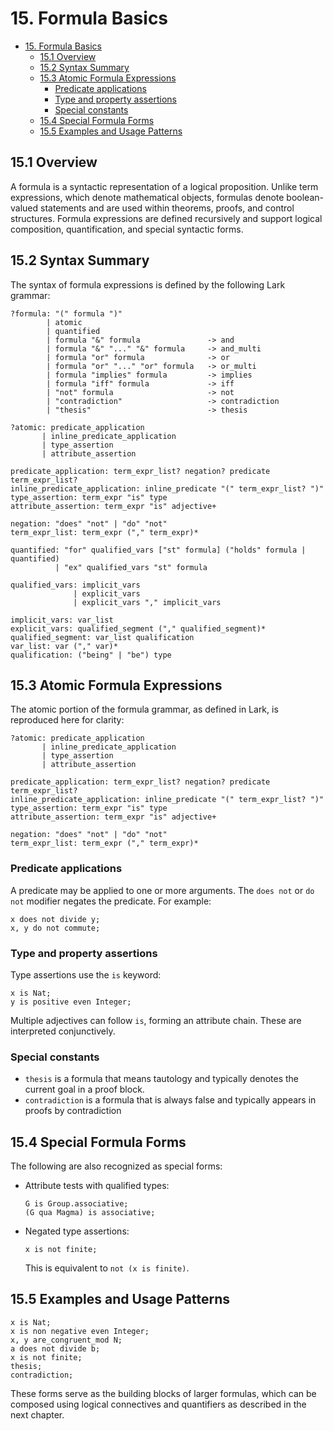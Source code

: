 # 15. Formula Basics

- [15. Formula Basics](#15-formula-basics)
  - [15.1 Overview](#151-overview)
  - [15.2 Syntax Summary](#152-syntax-summary)
  - [15.3 Atomic Formula Expressions](#153-atomic-formula-expressions)
    - [Predicate applications](#predicate-applications)
    - [Type and property assertions](#type-and-property-assertions)
    - [Special constants](#special-constants)
  - [15.4 Special Formula Forms](#154-special-formula-forms)
  - [15.5 Examples and Usage Patterns](#155-examples-and-usage-patterns)

## 15.1 Overview

A formula is a syntactic representation of a logical proposition. Unlike term expressions, which denote mathematical objects, formulas denote boolean-valued statements and are used within theorems, proofs, and control structures. Formula expressions are defined recursively and support logical composition, quantification, and special syntactic forms.

## 15.2 Syntax Summary

The syntax of formula expressions is defined by the following Lark grammar:

```lark
?formula: "(" formula ")"
        | atomic
        | quantified
        | formula "&" formula               -> and
        | formula "&" "..." "&" formula     -> and_multi
        | formula "or" formula              -> or
        | formula "or" "..." "or" formula   -> or_multi
        | formula "implies" formula         -> implies
        | formula "iff" formula             -> iff
        | "not" formula                     -> not
        | "contradiction"                   -> contradiction
        | "thesis"                          -> thesis

?atomic: predicate_application
       | inline_predicate_application
       | type_assertion
       | attribute_assertion

predicate_application: term_expr_list? negation? predicate term_expr_list?
inline_predicate_application: inline_predicate "(" term_expr_list? ")"
type_assertion: term_expr "is" type
attribute_assertion: term_expr "is" adjective+

negation: "does" "not" | "do" "not"
term_expr_list: term_expr ("," term_expr)*

quantified: "for" qualified_vars ["st" formula] ("holds" formula | quantified)
          | "ex" qualified_vars "st" formula

qualified_vars: implicit_vars
              | explicit_vars
              | explicit_vars "," implicit_vars

implicit_vars: var_list
explicit_vars: qualified_segment ("," qualified_segment)*
qualified_segment: var_list qualification
var_list: var ("," var)*
qualification: ("being" | "be") type
```

## 15.3 Atomic Formula Expressions

The atomic portion of the formula grammar, as defined in Lark, is reproduced here for clarity:

```lark
?atomic: predicate_application
       | inline_predicate_application
       | type_assertion
       | attribute_assertion

predicate_application: term_expr_list? negation? predicate term_expr_list?
inline_predicate_application: inline_predicate "(" term_expr_list? ")"
type_assertion: term_expr "is" type
attribute_assertion: term_expr "is" adjective+

negation: "does" "not" | "do" "not"
term_expr_list: term_expr ("," term_expr)*
```

### Predicate applications

A predicate may be applied to one or more arguments. The `does not` or `do not` modifier negates the predicate. For example:

```mizar
x does not divide y;
x, y do not commute;
```

### Type and property assertions

Type assertions use the `is` keyword:

```mizar
x is Nat;
y is positive even Integer;
```

Multiple adjectives can follow `is`, forming an attribute chain. These are interpreted conjunctively.

### Special constants

* `thesis` is a formula that means tautology and typically denotes the current goal in a proof block.
* `contradiction` is a formula that is always false and typically appears in proofs by contradiction

## 15.4 Special Formula Forms

The following are also recognized as special forms:

* Attribute tests with qualified types:

  ```mizar
  G is Group.associative;
  (G qua Magma) is associative;
  ```

* Negated type assertions:

  ```mizar
  x is not finite;
  ```

  This is equivalent to `not (x is finite)`.

## 15.5 Examples and Usage Patterns

```mizar
x is Nat;
x is non negative even Integer;
x, y are_congruent_mod N;
a does not divide b;
x is not finite;
thesis;
contradiction;
```

These forms serve as the building blocks of larger formulas, which can be composed using logical connectives and quantifiers as described in the next chapter.
